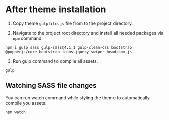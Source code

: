 # After theme installation

1. Copy theme `gulpfile.js` file from to the project directory.

2. Navigate to the project root directory and install all needed packages via `npm` command.

`npm i gulp sass gulp-sass@4.1.1 gulp-clean-css bootstrap @popperjs/core bootstrap-icons jquery swiper headroom.js`

3. Run gulp command to compile all assets.

`gulp`

## Watching SASS file changes

You can run watch command while styling the theme to automatically compile you assets.

`npm watch`
